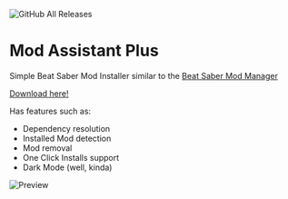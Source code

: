 ![GitHub All Releases](https://img.shields.io/github/downloads/parapass/modassistantplus/total)
# Mod Assistant Plus
Simple Beat Saber Mod Installer similar to the [Beat Saber Mod Manager](https://github.com/beat-saber-modding-group/BeatSaberModInstaller)

[Download here!](https://github.com/Parapass/ModAssistantPlus/releases/latest)

Has features such as:
* Dependency resolution
* Installed Mod detection
* Mod removal
* One Click Installs support
* Dark Mode (well, kinda)

![Preview](https://i.imgur.com/UEmsgII.png)
